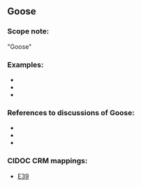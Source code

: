 
## Goose

###  Scope note: 
"Goose" 

### Examples: 

* 
* 
* 

### References to discussions of Goose:

* 

* 

* 

### CIDOC CRM mappings: 

* [E39](http://www.cidoc-crm.org/Entity/e39-actor/version-6.1)


